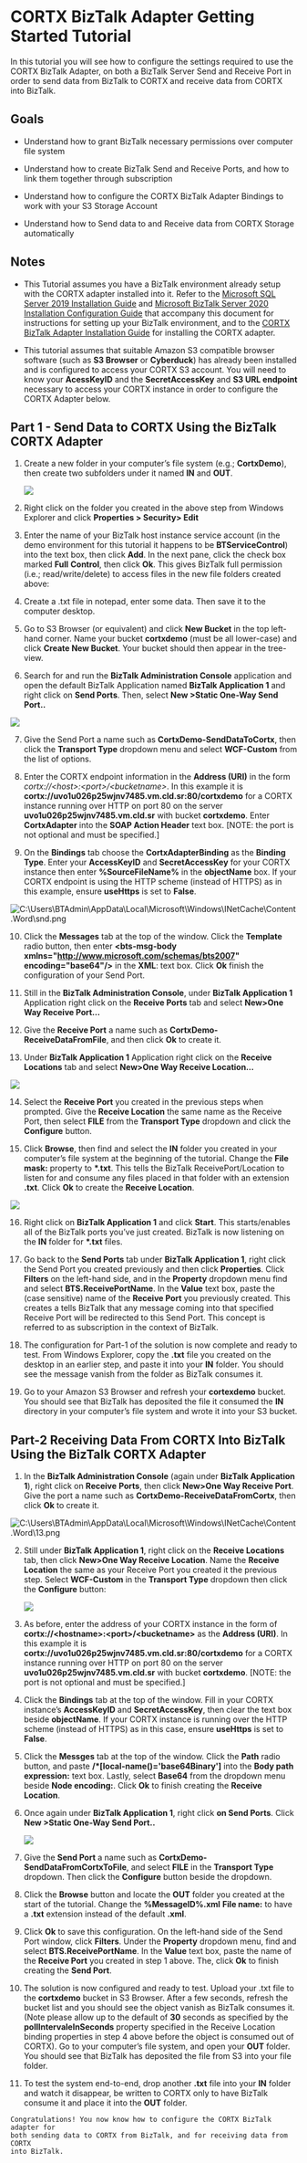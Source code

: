 # CORTX BizTalk Adapter Getting Started Tutorial

In this tutorial you will see how to configure the settings required to use the
CORTX BizTalk Adapter, on both a BizTalk Server Send and Receive Port in order
to send data from BizTalk to CORTX and receive data from CORTX into BizTalk.

## Goals

-   Understand how to grant BizTalk necessary permissions over computer file
    system

-   Understand how to create BizTalk Send and Receive Ports, and how to link
    them together through subscription

-   Understand how to configure the CORTX BizTalk Adapter Bindings to work with
    your S3 Storage Account

-   Understand how to Send data to and Receive data from CORTX Storage
    automatically

## Notes

-   This Tutorial assumes you have a BizTalk environment already setup with the
    CORTX adapter installed into it. Refer to the [Microsoft SQL Server 2019
    Installation Guide](./Microsoft%20SQL%20Server%202019%20Installation%20Guide.md) 
    and [Microsoft BizTalk Server 2020 Installation Configuration Guide](./Microsoft%20BizTalk%20Server%202020%20Installation%20and%20Configuration%20Guide.md)
    that accompany this document for instructions for
    setting up your BizTalk environment, and to the [CORTX BizTalk Adapter
    Installation Guide](./CORTX%20BizTalk%20Adapter%20Installation%20Guide.md) for installing the CORTX adapter.

-   This tutorial assumes that suitable Amazon S3 compatible browser software
    (such as **S3 Browser** or **Cyberduck**) has already been installed and is
    configured to access your CORTX S3 account. You will need to know your
    **AcessKeyID** and the **SecretAccessKey** and **S3 URL endpoint** necessary
    to access your CORTX instance in order to configure the CORTX Adapter below.

## Part 1 - Send Data to CORTX Using the BizTalk CORTX Adapter  


1.  Create a new folder in your computer’s file system (e.g.; **CortxDemo**),
    then create two subfolders under it named **IN** and **OUT**.

    ![](media/622119d23615abc62e319b8c0f90f1c7.png)

2.  Right click on the folder you created in the above step from Windows
    Explorer and click **Properties \> Security\> Edit**

3.  Enter the name of your BizTalk host instance service account (in the demo
    environment for this tutorial it happens to be **BTServiceControl**) into
    the text box, then click **Add**. In the next pane, click the check box
    marked **Full** **Control**, then click **Ok**. This gives BizTalk full
    permission (i.e.; read/write/delete) to access files in the new file folders
    created above:

4.  Create a .txt file in notepad, enter some data. Then save it to the computer
    desktop.

5.  Go to S3 Browser (or equivalent) and click **New Bucket** in the top
    left-hand corner. Name your bucket **cortxdemo** (must be all lower-case)
    and click **Create New Bucket**. Your bucket should then appear in the
    tree-view.

6.  Search for and run the **BizTalk Administration Console** application and
    open the default BizTalk Application named **BizTalk Application 1** and
    right click on **Send Ports**. Then, select **New \>Static One-Way Send**
    **Port..**

![](media/1173b8e31b9e1886b5d08a9f4d09647c.png)

7.  Give the Send Port a name such as **CortxDemo-SendDataToCortx**, then click
    the **Transport Type** dropdown menu and select **WCF-Custom** from the list
    of options.

8.  Enter the CORTX endpoint information in the **Address (URI)** in the form
    *cortx://\<host\>:\<port\>/\<bucketname\>*. In this example it is
    **cortx://uvo1u026p25wjnv7485.vm.cld.sr:80/cortxdemo** for a CORTX instance
    running over HTTP on port 80 on the server **uvo1u026p25wjnv7485.vm.cld.sr**
    with bucket **cortxdemo**. Enter **CortxAdapter** into the **SOAP Action
    Header** text box. [NOTE: the port is not optional and must be specified.]

9.  On the **Bindings** tab choose the **CortxAdapterBinding** as the **Binding
    Type**. Enter your **AccessKeyID** and **SecretAccessKey** for your CORTX
    instance then enter **%SourceFileName%** in the **objectName** box. If your
    CORTX endpoint is using the HTTP scheme (instead of HTTPS) as in this
    example, ensure **useHttps** is set to **False**.

![C:\\Users\\BTAdmin\\AppData\\Local\\Microsoft\\Windows\\INetCache\\Content.Word\\snd.png](media/7776193604ad64202c889c7174f2c664.png)

10.  Click the **Messages** tab at the top of the window. Click the **Template**
    radio button, then enter **\<bts-msg-body
    xmlns="http://www.microsoft.com/schemas/bts2007" encoding="base64"/\>** in
    the **XML**: text box. Click **Ok** finish the configuration of your Send
    Port.

11.  Still in the **BizTalk Administration Console**, under **BizTalk Application
    1** Application right click on the **Receive Ports** tab and select
    **New\>One Way Receive Port…**

12.  Give the **Receive Port** a name such as **CortxDemo-ReceiveDataFromFile**,
    and then click **Ok** to create it.

13.  Under **BizTalk Application 1** Application right click on the **Receive
    Locations** tab and select **New\>One Way Receive Location…**

![](media/dbf2ae6576fc6e5f15ace8d494bb36a1.png)

14.  Select the **Receive Port** you created in the previous steps when prompted.
    Give the **Receive Location** the same name as the Receive Port, then select
    **FILE** from the **Transport Type** dropdown and click the **Configure**
    button.

15.  Click **Browse**, then find and select the **IN** folder you created in your
    computer’s file system at the beginning of the tutorial. Change the **File
    mask:** property to **\*.txt**. This tells the BizTalk ReceivePort/Location
    to listen for and consume any files placed in that folder with an extension
    **.txt**. Click **Ok** to create the **Receive Location**.

![](media/6693fee1edea0bb03f75cef05b07c9d9.png)

16.  Right click on **BizTalk Application 1** and click **Start**. This
    starts/enables all of the BizTalk ports you’ve just created. BizTalk is now
    listening on the **IN** folder for **\*.txt** files.

17.  Go back to the **Send Ports** tab under **BizTalk Application 1**, right
    click the Send Port you created previously and then click **Properties**.
    Click **Filters** on the left-hand side, and in the **Property** dropdown
    menu find and select **BTS.ReceivePortName**. In the **Value** text box,
    paste the (case sensitive) name of the **Receive Port** you previously
    created. This creates a tells BizTalk that any message coming into that
    specified Receive Port will be redirected to this Send Port. This concept is
    referred to as subscription in the context of BizTalk.

18.  The configuration for Part-1 of the solution is now complete and ready to
    test. From Windows Explorer, copy the **.txt** file you created on the
    desktop in an earlier step, and paste it into your **IN** folder. You should
    see the message vanish from the folder as BizTalk consumes it.

19.  Go to your Amazon S3 Browser and refresh your **cortexdemo** bucket. You
    should see that BizTalk has deposited the file it consumed the **IN**
    directory in your computer’s file system and wrote it into your S3 bucket.

## Part-2 Receiving Data From CORTX Into BizTalk Using the BizTalk CORTX Adapter

1.  In the **BizTalk Administration Console** (again under **BizTalk Application
    1**), right click on **Receive** **Ports**, then click **New\>One Way
    Receive Port**. Give the port a name such as
    **CortxDemo-ReceiveDataFromCortx**, then click **Ok** to create it.

![C:\\Users\\BTAdmin\\AppData\\Local\\Microsoft\\Windows\\INetCache\\Content.Word\\13.png](media/ac12f0d81d3531b5b11fdeb92d090595.png)

2.  Still under **BizTalk Application 1**, right click on the **Receive
    Locations** tab, then click **New\>One Way Receive Location**. Name the
    **Receive Location** the same as your Receive Port you created it the
    previous step. Select **WCF-Custom** in the **Transport Type** dropdown then
    click the **Configure** button:  
    
    ![](media/dbf2ae6576fc6e5f15ace8d494bb36a1.png)

3.  As before, enter the address of your CORTX instance in the form of
    **cortx://\<hostname\>:\<port\>/\<bucketname\>** as the **Address (URI)**.
    In this example it is **cortx://uvo1u026p25wjnv7485.vm.cld.sr:80/cortxdemo**
    for a CORTX instance running over HTTP on port 80 on the server
    **uvo1u026p25wjnv7485.vm.cld.sr** with bucket **cortxdemo**. [NOTE: the port
    is not optional and must be specified.]

4.  Click the **Bindings** tab at the top of the window. Fill in your CORTX
    instance’s **AccessKeyID** and **SecretAccessKey**, then clear the text box
    beside **objectName**. If your CORTX instance is running over the HTTP
    scheme (instead of HTTPS) as in this case, ensure **useHttps** is set to
    **False**.

5.  Click the **Messges** tab at the top of the window. Click the **Path** radio
    button, and paste **/\*[local-name()='base64Binary']** into the **Body path
    expression:** text box. Lastly, select **Base64** from the dropdown menu
    beside **Node encoding:**. Click **Ok** to finish creating the **Receive
    Location**.

6.  Once again under **BizTalk Application 1**, right click **on Send Ports**.
    Click **New \>Static One-Way Send Port..**

    ![](media/1173b8e31b9e1886b5d08a9f4d09647c.png)

7.  Give the **Send Port** a name such as **CortxDemo-SendDataFromCortxToFile**,
    and select **FILE** in the **Transport Type** dropdown. Then click the
    **Configure** button beside the dropdown.

8.  Click the **Browse** button and locate the **OUT** folder you created at the
    start of the tutorial. Change the **%MessageID%.xml** **File name:** to have
    a **.txt** extension instead of the default **.xml**.

9.  Click **Ok** to save this configuration. On the left-hand side of the Send
    Port window, click **Filters**. Under the **Property** dropdown menu, find
    and select **BTS.ReceivePortName**. In the **Value** text box, paste the
    name of the **Receive Port** you created in step 1 above. The, click **Ok** to
    finish creating the **Send Port**.

10.  The solution is now configured and ready to test. Upload your .txt file to
    the **cortxdemo** bucket in S3 Browser. After a few seconds, refresh the
    bucket list and you should see the object vanish as BizTalk consumes it.
    (Note please allow up to the default of **30** seconds as specified by the
    **pollIntervaleInSeconds** property specified in the Receive Location
    binding properties in step 4 above before the object is consumed out of
    CORTX). Go to your computer’s file system, and open your **OUT** folder. You
    should see that BizTalk has deposited the file from S3 into your file
    folder.

11.  To test the system end-to-end, drop another **.txt** file into your **IN**
    folder and watch it disappear, be written to CORTX only to have BizTalk
    consume it and place it into the **OUT** folder.   
    
    Congratulations! You now know how to configure the CORTX BizTalk adapter for
    both sending data to CORTX from BizTalk, and for receiving data from CORTX
    into BizTalk.
